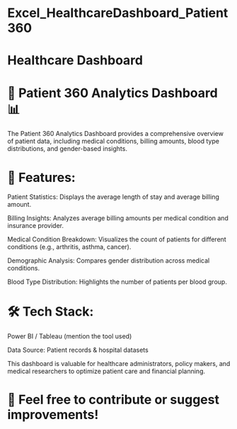 # Excel_HealthcareDashboard_Patient360
# Healthcare Dashboard




# 🏥 Patient 360 Analytics Dashboard 📊
The Patient 360 Analytics Dashboard provides a comprehensive overview of patient data, including medical conditions, billing amounts, blood type distributions, and gender-based insights.

# 📌 Features:
Patient Statistics: Displays the average length of stay and average billing amount.

Billing Insights: Analyzes average billing amounts per medical condition and insurance provider.

Medical Condition Breakdown: Visualizes the count of patients for different conditions (e.g., arthritis, asthma, cancer).

Demographic Analysis: Compares gender distribution across medical conditions.

Blood Type Distribution: Highlights the number of patients per blood group.

# 🛠️ Tech Stack:
Power BI / Tableau (mention the tool used)

Data Source: Patient records & hospital datasets

This dashboard is valuable for healthcare administrators, policy makers, and medical researchers to optimize patient care and financial planning.

# 🚀 Feel free to contribute or suggest improvements!

